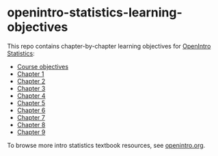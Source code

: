 # openintro-statistics-learning-objectives

This repo contains chapter-by-chapter learning objectives for 
[OpenIntro Statistics](https://www.openintro.org/stat/textbook.php?stat_book=os):

* [Course objectives](../../raw/master/00/00learn_obj.pdf)
* [Chapter 1](../../raw/master/01/01learn_obj.pdf)
* [Chapter 2](../../raw/master/02/02learn_obj.pdf)
* [Chapter 3](../../raw/master/03/03learn_obj.pdf)
* [Chapter 4](../../raw/master/04/04learn_obj.pdf)
* [Chapter 5](../../raw/master/05/05learn_obj.pdf)
* [Chapter 6](../../raw/master/06/06learn_obj.pdf)
* [Chapter 7](../../raw/master/07/07learn_obj.pdf)
* [Chapter 8](../../raw/master/08/08learn_obj.pdf)
* [Chapter 9](../../raw/master/09/09learn_obj.pdf)

To browse more intro statistics textbook resources, see [openintro.org](https://www.openintro.org).
